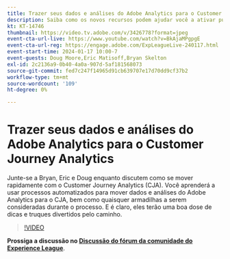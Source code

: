 ```yaml
---
title: Trazer seus dados e análises do Adobe Analytics para o Customer Journey Analytics
description: Saiba como os novos recursos podem ajudar você a ativar públicos-alvo de forma mais eficaz e eficiente para uma personalização impactante.
kt: KT-14746
thumbnail: https://video.tv.adobe.com/v/3426778?format=jpeg
event-cta-url-live: https://www.youtube.com/watch?v=BkAjaMPgpgE
event-cta-url-reg: https://engage.adobe.com/ExpLeagueLive-240117.html
event-start-time: 2024-01-17 10:00-7
event-guests: Doug Moore,Eric Matisoff,Bryan Skelton
exl-id: 2c2136a9-0b40-4a0a-907d-5af181568073
source-git-commit: fed7c247f14965d91cb639707e17d70dd9cf37b2
workflow-type: tm+mt
source-wordcount: '109'
ht-degree: 0%

---
```


# Trazer seus dados e análises do Adobe Analytics para o Customer Journey Analytics

Junte-se a Bryan, Eric e Doug enquanto discutem como se mover rapidamente com o Customer Journey Analytics (CJA). Você aprenderá a usar processos automatizados para mover dados e análises do Adobe Analytics para o CJA, bem como quaisquer armadilhas a serem consideradas durante o processo. E é claro, eles terão uma boa dose de dicas e truques divertidos pelo caminho.

>[!VIDEO](https://video.tv.adobe.com/v/3426778/?quality=12&learn=on)

**Prossiga a discussão no [Discussão do fórum da comunidade do Experience League](https://experienceleaguecommunities.adobe.com/t5/adobe-analytics-discussions/experience-league-live-post-session-discussion-bringing-your/m-p/646093#M3582)**.

